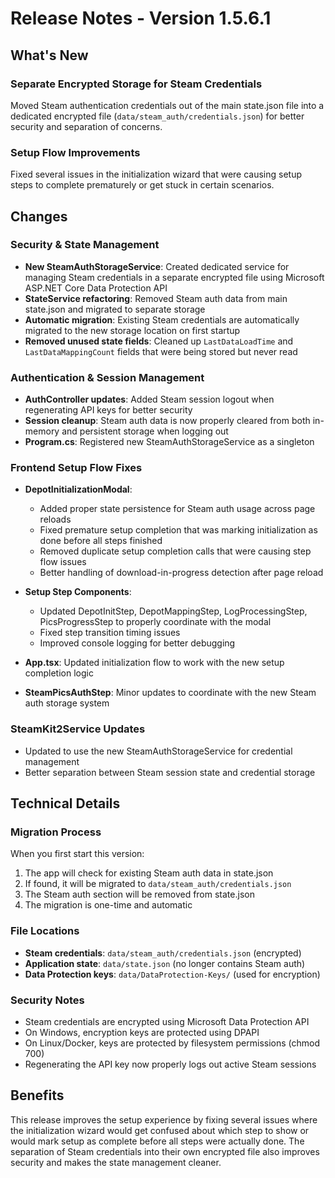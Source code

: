 # Release Notes - Version 1.5.6.1

## What's New

### Separate Encrypted Storage for Steam Credentials
Moved Steam authentication credentials out of the main state.json file into a dedicated encrypted file (`data/steam_auth/credentials.json`) for better security and separation of concerns.

### Setup Flow Improvements
Fixed several issues in the initialization wizard that were causing setup steps to complete prematurely or get stuck in certain scenarios.

## Changes

### Security & State Management
- **New SteamAuthStorageService**: Created dedicated service for managing Steam credentials in a separate encrypted file using Microsoft ASP.NET Core Data Protection API
- **StateService refactoring**: Removed Steam auth data from main state.json and migrated to separate storage
- **Automatic migration**: Existing Steam credentials are automatically migrated to the new storage location on first startup
- **Removed unused state fields**: Cleaned up `LastDataLoadTime` and `LastDataMappingCount` fields that were being stored but never read

### Authentication & Session Management
- **AuthController updates**: Added Steam session logout when regenerating API keys for better security
- **Session cleanup**: Steam auth data is now properly cleared from both in-memory and persistent storage when logging out
- **Program.cs**: Registered new SteamAuthStorageService as a singleton

### Frontend Setup Flow Fixes
- **DepotInitializationModal**:
  - Added proper state persistence for Steam auth usage across page reloads
  - Fixed premature setup completion that was marking initialization as done before all steps finished
  - Removed duplicate setup completion calls that were causing step flow issues
  - Better handling of download-in-progress detection after page reload

- **Setup Step Components**:
  - Updated DepotInitStep, DepotMappingStep, LogProcessingStep, PicsProgressStep to properly coordinate with the modal
  - Fixed step transition timing issues
  - Improved console logging for better debugging

- **App.tsx**: Updated initialization flow to work with the new setup completion logic

- **SteamPicsAuthStep**: Minor updates to coordinate with the new Steam auth storage system

### SteamKit2Service Updates
- Updated to use the new SteamAuthStorageService for credential management
- Better separation between Steam session state and credential storage

## Technical Details

### Migration Process
When you first start this version:
1. The app will check for existing Steam auth data in state.json
2. If found, it will be migrated to `data/steam_auth/credentials.json`
3. The Steam auth section will be removed from state.json
4. The migration is one-time and automatic

### File Locations
- **Steam credentials**: `data/steam_auth/credentials.json` (encrypted)
- **Application state**: `data/state.json` (no longer contains Steam auth)
- **Data Protection keys**: `data/DataProtection-Keys/` (used for encryption)

### Security Notes
- Steam credentials are encrypted using Microsoft Data Protection API
- On Windows, encryption keys are protected using DPAPI
- On Linux/Docker, keys are protected by filesystem permissions (chmod 700)
- Regenerating the API key now properly logs out active Steam sessions

## Benefits

This release improves the setup experience by fixing several issues where the initialization wizard would get confused about which step to show or would mark setup as complete before all steps were actually done. The separation of Steam credentials into their own encrypted file also improves security and makes the state management cleaner.
